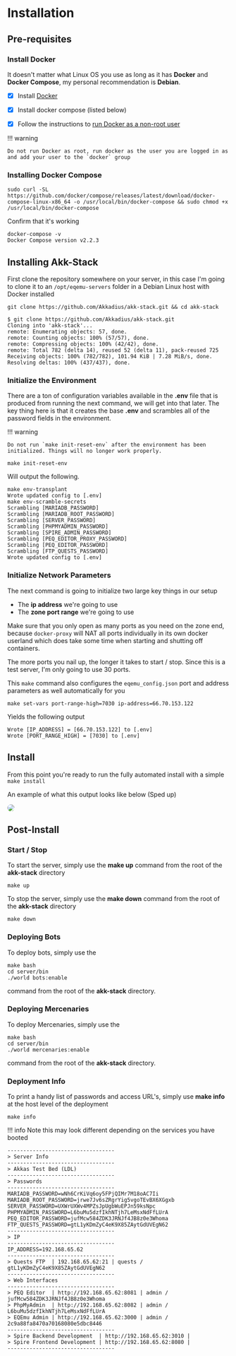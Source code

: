 # Installation

## Pre-requisites

### Install Docker

It doesn't matter what Linux OS you use as long as it has **Docker** and **Docker Compose**, my personal recommendation is **Debian**.

- [x] Install [Docker](https://docs.docker.com/engine/install/debian/)
- [x] Install docker compose (listed below)
- [x] Follow the instructions to [run Docker as a non-root user](https://docs.docker.com/engine/install/linux-postinstall/)


!!! warning

    Do not run Docker as root, run docker as the user you are logged in as and add your user to the `docker` group

### Installing Docker Compose

```
sudo curl -SL https://github.com/docker/compose/releases/latest/download/docker-compose-linux-x86_64 -o /usr/local/bin/docker-compose && sudo chmod +x /usr/local/bin/docker-compose
```

Confirm that it's working

```
docker-compose -v
Docker Compose version v2.2.3
```

## Installing Akk-Stack

First clone the repository somewhere on your server, in this case I'm going to clone it to an `/opt/eqemu-servers` folder in a Debian Linux host with Docker installed

```
git clone https://github.com/Akkadius/akk-stack.git && cd akk-stack
```

```
$ git clone https://github.com/Akkadius/akk-stack.git
Cloning into 'akk-stack'...
remote: Enumerating objects: 57, done.
remote: Counting objects: 100% (57/57), done.
remote: Compressing objects: 100% (42/42), done.
remote: Total 782 (delta 14), reused 52 (delta 11), pack-reused 725
Receiving objects: 100% (782/782), 101.94 KiB | 7.28 MiB/s, done.
Resolving deltas: 100% (437/437), done.
```

### Initialize the Environment

There are a ton of configuration variables available in the **.env** file that is produced from running the next command, we will get into that later. The key thing here is that it creates the base **.env** and scrambles all of the password fields in the environment. 

!!! warning

    Do not run `make init-reset-env` after the environment has been initialized. Things will no longer work properly.

```shell
make init-reset-env
```

Will output the following.

```
make env-transplant
Wrote updated config to [.env]
make env-scramble-secrets
Scrambling [MARIADB_PASSWORD]
Scrambling [MARIADB_ROOT_PASSWORD]
Scrambling [SERVER_PASSWORD]
Scrambling [PHPMYADMIN_PASSWORD]
Scrambling [SPIRE_ADMIN_PASSWORD]
Scrambling [PEQ_EDITOR_PROXY_PASSWORD]
Scrambling [PEQ_EDITOR_PASSWORD]
Scrambling [FTP_QUESTS_PASSWORD]
Wrote updated config to [.env]
```

### Initialize Network Parameters

The next command is going to initialize two large key things in our setup 

* The **ip address** we're going to use
* The **zone port range** we're going to use

Make sure that you only open as many ports as you need on the zone end, because `docker-proxy` will NAT all ports individually in its own docker userland which does take some time when starting and shutting off containers. 

The more ports you nail up, the longer it takes to start / stop. Since this is a test server, I'm only going to use 30 ports. 

This `make` command also configures the `eqemu_config.json` port and address parameters as well automatically for you

```
make set-vars port-range-high=7030 ip-address=66.70.153.122
```

Yields the following output

```
Wrote [IP_ADDRESS] = [66.70.153.122] to [.env]
Wrote [PORT_RANGE_HIGH] = [7030] to [.env]
```



## Install

From this point you're ready to run the fully automated install with a simple `make install`

An example of what this output looks like below (Sped up)

<img src="https://user-images.githubusercontent.com/3319450/87240353-7289a200-c3de-11ea-8afe-1b0a5ad8400e.gif" style="border-radius: 10px">


## Post-Install

### Start / Stop

To start the server, simply use the **make up** command from the root of the **akk-stack** directory

```
make up
```

To stop the server, simply use the **make down** command from the root of the **akk-stack** directory

```
make down
```

### Deploying Bots

 To deploy bots, simply use the 
```
make bash
cd server/bin
./world bots:enable
```
command from the root of the **akk-stack** directory.

### Deploying Mercenaries

 To deploy Mercenaries, simply use the 
```
make bash
cd server/bin
./world mercenaries:enable
```
command from the root of the **akk-stack** directory.


 
### Deployment Info

To print a handy list of passwords and access URL's, simply use **make info** at the host level of the deployment

```
make info
```

!!! info
    Note this may look different depending on the services you have booted

```
----------------------------------
> Server Info
----------------------------------
> Akkas Test Bed (LDL)
----------------------------------
> Passwords
----------------------------------
MARIADB_PASSWORD=wNh6CrKiVq6oy5FPjQIMr7M18oAC7Ii
MARIADB_ROOT_PASSWORD=jrwe7Jv6sZRgrYig5vgoTEvBX6XGgxb
SERVER_PASSWORD=UXWrUXWv4MPZsJpUgbWuEPJn59ksNpc
PHPMYADMIN_PASSWORD=L6buMu5dzfIkhNTjh7LeMsxNdFfLUrA
PEQ_EDITOR_PASSWORD=jufMcw584ZDK3JRNJf4JB8z0e3Whoma
FTP_QUESTS_PASSWORD=gtL1yKDmZyC4eK9X85ZAytGdUVEgN62
----------------------------------
> IP
----------------------------------
IP_ADDRESS=192.168.65.62
----------------------------------
> Quests FTP  | 192.168.65.62:21 | quests / gtL1yKDmZyC4eK9X85ZAytGdUVEgN62
----------------------------------
> Web Interfaces
----------------------------------
> PEQ Editor  | http://192.168.65.62:8081 | admin / jufMcw584ZDK3JRNJf4JB8z0e3Whoma
> PhpMyAdmin  | http://192.168.65.62:8082 | admin / L6buMu5dzfIkhNTjh7LeMsxNdFfLUrA
> EQEmu Admin | http://192.168.65.62:3000 | admin / 2c9a88fa8470a70168080e5dbc8446
----------------------------------
> Spire Backend Development  | http://192.168.65.62:3010 | 
> Spire Frontend Development | http://192.168.65.62:8080 | 
----------------------------------
```
